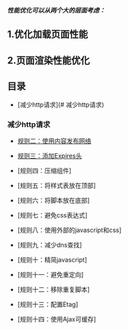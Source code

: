 ***性能优化可以从两个大的层面考虑：***

## 1.优化加载页面性能 

## 2.页面渲染性能优化

## 目录
- [减少http请求](# 减少http请求)

### 减少http请求

- [规则二：使用内容发布网络](https://github.com/yaojiafeng/web/blob/master/%E6%80%A7%E8%83%BD%E4%BC%98%E5%8C%96/%E4%BD%BF%E7%94%A8%E5%86%85%E5%AE%B9%E5%8F%91%E5%B8%83%E7%BD%91%E7%BB%9C.md)

- [规则三：添加Expires头](https://github.com/yaojiafeng/web/blob/master/%E6%80%A7%E8%83%BD%E4%BC%98%E5%8C%96/Expries.md)

- [规则四：压缩组件]

- [规则五：将样式表放在顶部]

- [规则六：将脚本放在底部]

- [规则七：避免css表达式]

- [规则八：使用外部的javascript和css]

- [规则九：减少dns查找]

- [规则十：精简javascript]

- [规则十一：避免重定向]

- [规则十二：移除重复脚本]

- [规则十三：配置Etag]

- [规则十四：使用Ajax可缓存]





